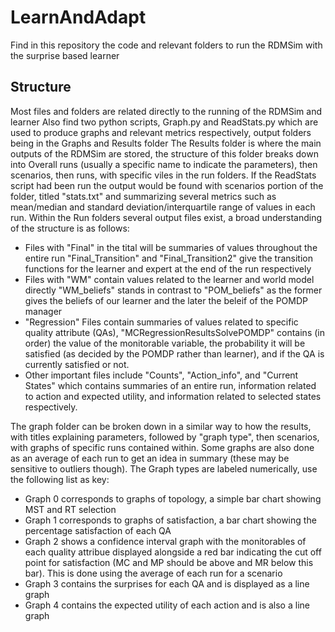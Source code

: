 # LearnAndAdapt
Find in this repository the code and relevant folders to run the RDMSim with the surprise based learner
## Structure

Most files and folders are related directly to the running of the RDMSim and learner
Also find two python scripts, Graph.py and ReadStats.py which are used to produce graphs and relevant metrics respectively, output folders being in the Graphs and Results folder
The Results folder is where the main outputs of the RDMSim are stored, the structure of this folder breaks down into Overall runs (usually a specific name to indicate the parameters), then scenarios, then runs, with specific viles in the run folders.
If the ReadStats script had been run the output would be found with scenarios portion of the folder, titled "stats.txt" and summarizing several metrics such as mean/median and standard deviation/interquartile range of values in each run.
Within the Run folders several output files exist, a broad understanding of the structure is as follows:
- Files with "Final" in the tital will be summaries of values throughout the entire run "Final_Transition" and "Final_Transition2" give the transition functions for the learner and expert at the end of the run respectively
- Files with "WM" contain values related to the learner and world model directly "WM_beliefs" stands in contrast to "POM_beliefs" as the former gives the beliefs of our learner and the later the beleif of the POMDP manager
- "Regression" Files contain summaries of values related to specific quality attribute (QAs), "MCRegressionResultsSolvePOMDP" contains (in order) the value of the monitorable variable, the probability it will be satisfied (as decided by the POMDP rather than learner), and if the QA is currently satisfied or not.
- Other important files include "Counts", "Action_info", and "Current States" which contains summaries of an entire run, information related to action and expected utility, and information related to selected states respectively.

The graph folder can be broken down in a similar way to how the results, with titles explaining parameters, followed by "graph type", then scenarios, with graphs of specific runs contained within. Some graphs are also done as an average of each run to get an idea in summary (these may be sensitive to outliers though).
The Graph types are labeled numerically, use the following list as key:
- Graph 0 corresponds to graphs of topology, a simple bar chart showing MST and RT selection
- Graph 1 corresponds to graphs of satisfaction, a bar chart showing the percentage satisfaction of each QA
- Graph 2 shows a confidence interval graph with the monitorables of each quality attribue displayed alongside a red bar indicating the cut off point for satisfaction (MC and MP should be above and MR below this bar). This is done using the average of each run for a scenario
- Graph 3 contains the surprises for each QA and is displayed as a line graph
- Graph 4 contains the expected utility of each action and is also a line graph
